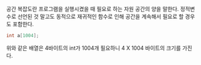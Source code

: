 공간 복잡도란 프로그램을 실행시켰을 때 필요로 하는 자원 공간의 양을 말한다. 정적변수로 선언된 것 말고도 동적으로 재귀적인 함수로 인해 공간을 계속해서 필요로 할 경우도 포함한다.
```cpp
int a[1004];
```
위와 같은 배열은 4바이트의 int가 1004개 필요하니 4 X 1004 바이트의 크기를 가진다.